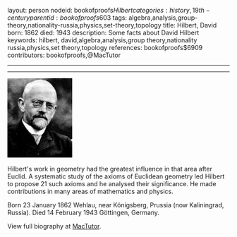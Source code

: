 layout: person
nodeid: bookofproofs$Hilbert
categories: history,19th-century
parentid: bookofproofs$603
tags: algebra,analysis,group-theory,nationality-russia,physics,set-theory,topology
title: Hilbert, David
born: 1862
died: 1943
description: Some facts about David Hilbert
keywords: hilbert, david,algebra,analysis,group theory,nationality russia,physics,set theory,topology
references: bookofproofs$6909
contributors: bookofproofs,@MacTutor

---


---

![Hilbert.jpg](https://github.com/bookofproofs/bookofproofs.github.io/blob/main/_sources/_assets/images/portraits/Hilbert.jpg?raw=true)

Hilbert's work in geometry had the greatest influence in that area after Euclid. A systematic study of the axioms of Euclidean geometry led Hilbert to propose 21 such axioms and he analysed their significance. He made contributions in many areas of mathematics and physics.

Born 23 January 1862 Wehlau, near Königsberg, Prussia (now Kaliningrad, Russia). Died 14 February 1943 Göttingen, Germany.


View full biography at [MacTutor](https://mathshistory.st-andrews.ac.uk/Biographies/Hilbert/).